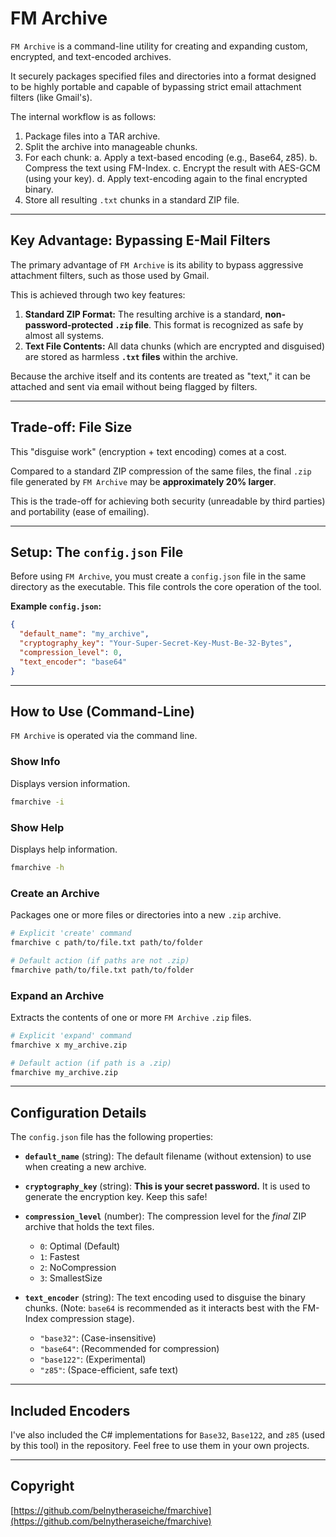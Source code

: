 # FM Archive

`FM Archive` is a command-line utility for creating and expanding custom, encrypted, and text-encoded archives.

It securely packages specified files and directories into a format designed to be highly portable and capable of bypassing strict email attachment filters (like Gmail's).

The internal workflow is as follows:
1.  Package files into a TAR archive.
2.  Split the archive into manageable chunks.
3.  For each chunk:
    a. Apply a text-based encoding (e.g., Base64, z85).
    b. Compress the text using FM-Index.
    c. Encrypt the result with AES-GCM (using your key).
    d. Apply text-encoding again to the final encrypted binary.
4.  Store all resulting `.txt` chunks in a standard ZIP file.

---

## Key Advantage: Bypassing E-Mail Filters

The primary advantage of `FM Archive` is its ability to bypass aggressive attachment filters, such as those used by Gmail.

This is achieved through two key features:

1.  **Standard ZIP Format:** The resulting archive is a standard, **non-password-protected `.zip` file**. This format is recognized as safe by almost all systems.
2.  **Text File Contents:** All data chunks (which are encrypted and disguised) are stored as harmless **`.txt` files** within the archive.

Because the archive itself and its contents are treated as "text," it can be attached and sent via email without being flagged by filters.

---

## Trade-off: File Size

This "disguise work" (encryption + text encoding) comes at a cost.

Compared to a standard ZIP compression of the same files, the final `.zip` file generated by `FM Archive` may be **approximately 20% larger**.

This is the trade-off for achieving both security (unreadable by third parties) and portability (ease of emailing).

---

## Setup: The `config.json` File

Before using `FM Archive`, you must create a `config.json` file in the same directory as the executable. This file controls the core operation of the tool.

**Example `config.json`:**
```json
{
  "default_name": "my_archive",
  "cryptography_key": "Your-Super-Secret-Key-Must-Be-32-Bytes",
  "compression_level": 0,
  "text_encoder": "base64"
}
```

-----

## How to Use (Command-Line)

`FM Archive` is operated via the command line.

### Show Info

Displays version information.

```bash
fmarchive -i
```

### Show Help

Displays help information.

```bash
fmarchive -h
```

### Create an Archive

Packages one or more files or directories into a new `.zip` archive.

```bash
# Explicit 'create' command
fmarchive c path/to/file.txt path/to/folder

# Default action (if paths are not .zip)
fmarchive path/to/file.txt path/to/folder
```

### Expand an Archive

Extracts the contents of one or more `FM Archive` `.zip` files.

```bash
# Explicit 'expand' command
fmarchive x my_archive.zip

# Default action (if path is a .zip)
fmarchive my_archive.zip
```

-----

## Configuration Details

The `config.json` file has the following properties:

  * **`default_name`** (string):
    The default filename (without extension) to use when creating a new archive.

  * **`cryptography_key`** (string):
    **This is your secret password.** It is used to generate the encryption key. Keep this safe\!

  * **`compression_level`** (number):
    The compression level for the *final* ZIP archive that holds the text files.

      * `0`: Optimal (Default)
      * `1`: Fastest
      * `2`: NoCompression
      * `3`: SmallestSize

  * **`text_encoder`** (string):
    The text encoding used to disguise the binary chunks. (Note: `base64` is recommended as it interacts best with the FM-Index compression stage).

      * `"base32"`: (Case-insensitive)
      * `"base64"`: (Recommended for compression)
      * `"base122"`: (Experimental)
      * `"z85"`: (Space-efficient, safe text)

-----

## Included Encoders

I've also included the C\# implementations for `Base32`, `Base122`, and `z85` (used by this tool) in the repository. Feel free to use them in your own projects.

-----

## Copyright

[https://github.com/belnytheraseiche/fmarchive](https://github.com/belnytheraseiche/fmarchive)

